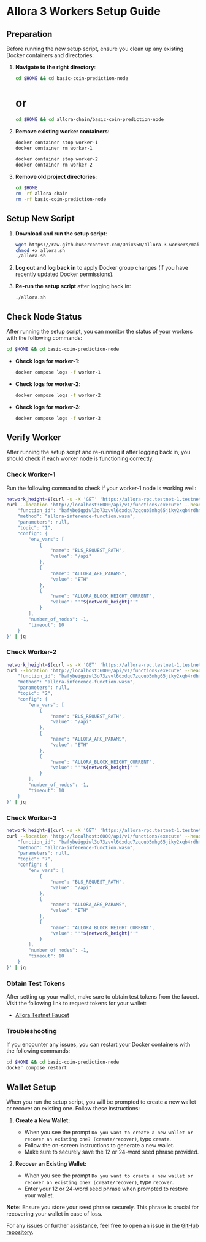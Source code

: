 # Allora 3 Workers Setup Guide

## Preparation

Before running the new setup script, ensure you clean up any existing Docker containers and directories:

1. **Navigate to the right directory**:
    ```bash
    cd $HOME && cd basic-coin-prediction-node
    ```
    # or 
    ```bash
    cd $HOME && cd allora-chain/basic-coin-prediction-node
    ```

2. **Remove existing worker containers**:
    ```bash
    docker container stop worker-1
    docker container rm worker-1

    docker container stop worker-2
    docker container rm worker-2
    ```

3. **Remove old project directories**:
    ```bash
    cd $HOME
    rm -rf allora-chain
    rm -rf basic-coin-prediction-node
    ```

## Setup New Script

1. **Download and run the setup script**:
    ```bash
    wget https://raw.githubusercontent.com/Onixs50/allora-3-workers/main/allora.sh
    chmod +x allora.sh
    ./allora.sh
    ```

2. **Log out and log back in** to apply Docker group changes (if you have recently updated Docker permissions).

3. **Re-run the setup script** after logging back in:
    ```bash
    ./allora.sh
    ```

## Check Node Status

After running the setup script, you can monitor the status of your workers with the following commands:
   ```bash
  cd $HOME && cd basic-coin-prediction-node
   ```
- **Check logs for worker-1**:
    ```bash
    docker compose logs -f worker-1
    ```

- **Check logs for worker-2**:
    ```bash
    docker compose logs -f worker-2
    ```

- **Check logs for worker-3**:
    ```bash
    docker compose logs -f worker-3
    ```
## Verify Worker 

After running the setup script and re-running it after logging back in, you should check if each worker node is functioning correctly.

### Check Worker-1 

Run the following command to check if your worker-1 node is working well:

```bash
network_height=$(curl -s -X 'GET' 'https://allora-rpc.testnet-1.testnet.allora.network/abci_info?' -H 'accept: application/json' | jq -r .result.response.last_block_height) && \
curl --location 'http://localhost:6000/api/v1/functions/execute' --header 'Content-Type: application/json' --data '{
    "function_id": "bafybeigpiwl3o73zvvl6dxdqu7zqcub5mhg65jiky2xqb4rdhfmikswzqm",
    "method": "allora-inference-function.wasm",
    "parameters": null,
    "topic": "1",
    "config": {
        "env_vars": [
            {
                "name": "BLS_REQUEST_PATH",
                "value": "/api"
            },
            {
                "name": "ALLORA_ARG_PARAMS",
                "value": "ETH"
            },
            {
                "name": "ALLORA_BLOCK_HEIGHT_CURRENT",
                "value": "'"${network_height}"'"
            }
        ],
        "number_of_nodes": -1,
        "timeout": 10
    }
}' | jq
```
### Check Worker-2
```bash
network_height=$(curl -s -X 'GET' 'https://allora-rpc.testnet-1.testnet.allora.network/abci_info?' -H 'accept: application/json' | jq -r .result.response.last_block_height) && \
curl --location 'http://localhost:6000/api/v1/functions/execute' --header 'Content-Type: application/json' --data '{
    "function_id": "bafybeigpiwl3o73zvvl6dxdqu7zqcub5mhg65jiky2xqb4rdhfmikswzqm",
    "method": "allora-inference-function.wasm",
    "parameters": null,
    "topic": "2",
    "config": {
        "env_vars": [
            {
                "name": "BLS_REQUEST_PATH",
                "value": "/api"
            },
            {
                "name": "ALLORA_ARG_PARAMS",
                "value": "ETH"
            },
            {
                "name": "ALLORA_BLOCK_HEIGHT_CURRENT",
                "value": "'"${network_height}"'"
            }
        ],
        "number_of_nodes": -1,
        "timeout": 10
    }
}' | jq
```
### Check Worker-3
```bash
network_height=$(curl -s -X 'GET' 'https://allora-rpc.testnet-1.testnet.allora.network/abci_info?' -H 'accept: application/json' | jq -r .result.response.last_block_height) && \
curl --location 'http://localhost:6000/api/v1/functions/execute' --header 'Content-Type: application/json' --data '{
    "function_id": "bafybeigpiwl3o73zvvl6dxdqu7zqcub5mhg65jiky2xqb4rdhfmikswzqm",
    "method": "allora-inference-function.wasm",
    "parameters": null,
    "topic": "7",
    "config": {
        "env_vars": [
            {
                "name": "BLS_REQUEST_PATH",
                "value": "/api"
            },
            {
                "name": "ALLORA_ARG_PARAMS",
                "value": "ETH"
            },
            {
                "name": "ALLORA_BLOCK_HEIGHT_CURRENT",
                "value": "'"${network_height}"'"
            }
        ],
        "number_of_nodes": -1,
        "timeout": 10
    }
}' | jq
```
### Obtain Test Tokens

After setting up your wallet, make sure to obtain test tokens from the faucet. Visit the following link to request tokens for your wallet:

- [Allora Testnet Faucet](https://faucet.testnet-1.testnet.allora.network/)

### Troubleshooting

If you encounter any issues, you can restart your Docker containers with the following commands:

```sh
cd $HOME && cd basic-coin-prediction-node
docker compose restart
```
## Wallet Setup

When you run the setup script, you will be prompted to create a new wallet or recover an existing one. Follow these instructions:

1. **Create a New Wallet:**
   - When you see the prompt `Do you want to create a new wallet or recover an existing one? (create/recover)`, type `create`.
   - Follow the on-screen instructions to generate a new wallet.
   - Make sure to securely save the 12 or 24-word seed phrase provided.

2. **Recover an Existing Wallet:**
   - When you see the prompt `Do you want to create a new wallet or recover an existing one? (create/recover)`, type `recover`.
   - Enter your 12 or 24-word seed phrase when prompted to restore your wallet.

**Note:** Ensure you store your seed phrase securely. This phrase is crucial for recovering your wallet in case of loss.

For any issues or further assistance, feel free to open an issue in the [GitHub repository](https://github.com/Onixs50/allora-3-workers).

